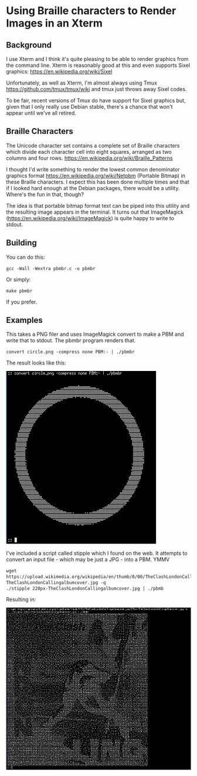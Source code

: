 # Using Braille characters to Render Images in an Xterm

## Background

I use Xterm and I think it's quite pleasing to be able to render graphics
from the command line. Xterm is reasonably good at this and even supports
Sixel graphics: https://en.wikipedia.org/wiki/Sixel

Unfortunately, as well as Xterm, I'm almost always using Tmux
https://github.com/tmux/tmux/wiki and tmux just throws away Sixel codes.

To be fair, recent versions of Tmux do have support for Sixel graphics but,
given that I only really use Debian stable, there's a chance that won't
appear until we've all retired.

## Braille Characters

The Unicode character set contains a complete set of Braille characters 
which divide each character cell into eight squares, arranged as two 
columns and four rows. https://en.wikipedia.org/wiki/Braille_Patterns

I thought I'd write something to render the lowest common denominator 
graphics format https://en.wikipedia.org/wiki/Netpbm (Portable Bitmap) 
in these Braille characters. I expect this has been done multiple times 
and that if I looked hard enough at the Debian packages, there would 
be a utility. Where's the fun in that, though?

The idea is that portable bitmap format text can be piped into this utility 
and the resulting image appears in the terminal. It turns out that ImageMagick
(https://en.wikipedia.org/wiki/ImageMagick) is quite happy to write to stdout.

## Building

You can do this:

    gcc -Wall -Wextra pbmbr.c -o pbmbr 

Or simply:

    make pbmbr

If you prefer.

## Examples

This takes a PNG filer and uses ImageMagick convert to make a PBM and 
write that to stdout. The pbmbr program renders that.

    convert circle.png -compress none PBM:- | ./pbmbr

The result looks like this:

![circle_example](circle_example.png)

I've included a script called stipple which I found on the web. It attempts to 
convert an input file - which may be just a JPG - into a PBM. YMMV

    wget https://upload.wikimedia.org/wikipedia/en/thumb/0/00/TheClashLondonCallingalbumcover.jpg/220px-TheClashLondonCallingalbumcover.jpg -q
    ./stipple 220px-TheClashLondonCallingalbumcover.jpg | ./pbmb

Resulting in:

![london_calling](london_calling.png)
